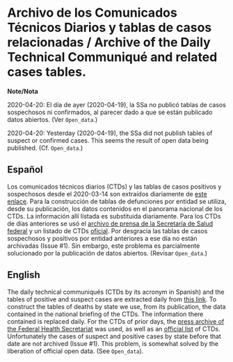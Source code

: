 # Archivo de los Comunicados Técnicos Diarios y tablas de casos relacionadas / Archive of the Daily Technical Communiqué and related cases tables.

**Note/Nota**

2020-04-20: El día de ayer (2020-04-19), la SSa no publicó tablas de casos sospechosos ni confirmados, al parecer dado a que se están publicado datos abiertos. (Ver `Open_data`.)

2020-04-20: Yesterday (2020-04-19), the SSa did not publish tables of suspect or confirmed cases. This seems the result of open data being published. (Cf. `Open_data`.)

## Español

Los comunicados técnicos diarios (CTDs) y las tablas de casos positivos y sospechosos desde el 2020-03-14 son extraídos diariamente de [este enlace](https://www.gob.mx/salud/documentos/coronavirus-covid-19-comunicado-tecnico-diario-238449).
Para la construcción de tablas de defunciones por entidad se utiliza, desde su publicación, los datos contenidos en el panorama nacional de los CTDs.
La información allí listada es substituida diariamente.
Para los CTDs de días anteriores se usó el [archivo de prensa de la Secretaría de Salud federal](https://www.gob.mx/salud/es/archivo/prensa) y un listado de CTDs [oficial](https://www.gob.mx/salud/documentos/informacion-internacional-y-nacional-sobre-nuevo-coronavirus-2019-ncov).
Por desgracia las tablas de casos sospechosos y positivos por entidad anteriores a ese día no están archivadas (Issue #1).
Sin embargo, este problema es parcialmente solucionado por la publicación de datos abiertos. (Revisar `Open_data`.)

## English

The daily technical communiqués (CTDs by its acronym in Spanish) and the tables of positive and suspect cases are extracted daily from [this link](https://www.gob.mx/salud/documentos/coronavirus-covid-19-comunicado-tecnico-diario-238449).
To construct the tables of deaths by state we use, from its publication, the data contained in the national briefing of the CTDs.
The information there contained is replaced daily.
For the CTDs of prior days, the [press archive of the Federal Health Secretariat](ttps://www.gob.mx/salud/es/archivo/prensa) was used, as well as an [official list](https://www.gob.mx/salud/documentos/informacion-internacional-y-nacional-sobre-nuevo-coronavirus-2019-ncov) of CTDs.
Unfortunately the cases of suspect and positive cases by state before that date are not archived (Issue #1).
This problem, is somewhat solved by the liberation of official open data. (See `Open_data`).
